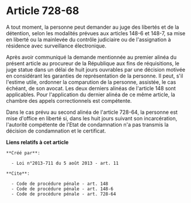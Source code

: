 # Article 728-68

A tout moment, la personne peut demander au juge des libertés et de la détention, selon les modalités prévues aux articles
148-6 et 148-7, sa mise en liberté ou la mainlevée du contrôle judiciaire ou de l'assignation à résidence avec surveillance
électronique. 

Après avoir communiqué la demande mentionnée au premier alinéa du présent article au procureur de la République aux fins de
réquisitions, le juge statue dans un délai de huit jours ouvrables par une décision motivée en considérant les garanties de
représentation de la personne. Il peut, s'il l'estime utile, ordonner la comparution de la personne, assistée, le cas
échéant, de son avocat. Les deux derniers alinéas de l'article 148 sont applicables. Pour l'application du dernier alinéa de
ce même article, la chambre des appels correctionnels est compétente. 

Dans le cas prévu au second alinéa de l'article 728-64, la personne est mise d'office en liberté si, dans les huit jours
suivant son incarcération, l'autorité compétente de l'Etat de condamnation n'a pas transmis la décision de condamnation et le
certificat.

**Liens relatifs à cet article**

	**Créé par**:

	  - Loi n°2013-711 du 5 août 2013 - art. 11

	**Cite**:

	  - Code de procédure pénale - art. 148
	  - Code de procédure pénale - art. 148-6
	  - Code de procédure pénale - art. 728-64
